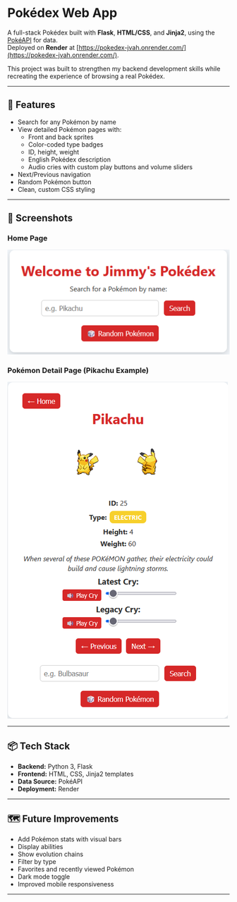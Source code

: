 # Pokédex Web App

A full-stack Pokédex built with **Flask**, **HTML/CSS**, and **Jinja2**, using the [PokéAPI](https://pokeapi.co/) for data.  
Deployed on **Render** at [https://pokedex-jvah.onrender.com/](https://pokedex-jvah.onrender.com/).

This project was built to strengthen my backend development skills while recreating the experience of browsing a real Pokédex.

---

## 🚀 Features

- Search for any Pokémon by name
- View detailed Pokémon pages with:
  - Front and back sprites
  - Color-coded type badges
  - ID, height, weight
  - English Pokédex description
  - Audio cries with custom play buttons and volume sliders
- Next/Previous navigation
- Random Pokémon button
- Clean, custom CSS styling

---

## 🎨 Screenshots

### Home Page

![Home Page](images/home.png)

### Pokémon Detail Page (Pikachu Example)

![Pikachu Page](images/pikachu.png)

---

## 📦 Tech Stack

- **Backend:** Python 3, Flask
- **Frontend:** HTML, CSS, Jinja2 templates
- **Data Source:** PokéAPI
- **Deployment:** Render

---

## 🗺️ Future Improvements

- Add Pokémon stats with visual bars
- Display abilities
- Show evolution chains
- Filter by type
- Favorites and recently viewed Pokémon
- Dark mode toggle
- Improved mobile responsiveness

---
